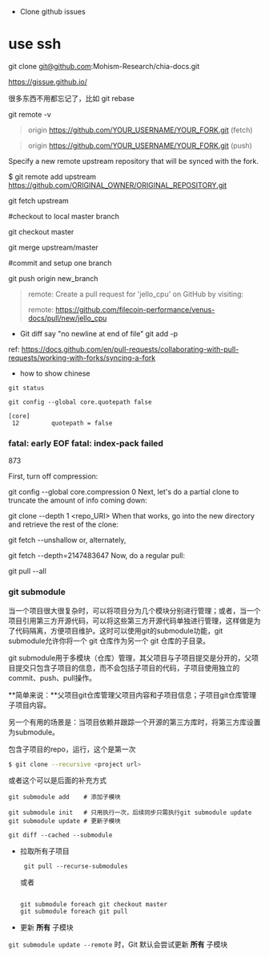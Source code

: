* Clone github issues

# use ssh
git clone git@github.com:Mohism-Research/chia-docs.git 

https://gissue.github.io/

很多东西不用都忘记了，比如
git rebase

git remote -v

> origin  https://github.com/YOUR_USERNAME/YOUR_FORK.git (fetch)

> origin  https://github.com/YOUR_USERNAME/YOUR_FORK.git (push)

Specify a new remote upstream repository that will be synced with the fork.


$ git remote add upstream https://github.com/ORIGINAL_OWNER/ORIGINAL_REPOSITORY.git

git fetch upstream

#checkout to local master branch

git checkout master

git merge upstream/master

#commit and setup one branch

git push origin new_branch

> remote: Create a pull request for 'jello_cpu' on GitHub by visiting:
> 
> remote:      https://github.com/filecoin-performance/venus-docs/pull/new/jello_cpu



* Git diff say "no newline at end of file"
git add -p 

ref:
https://docs.github.com/en/pull-requests/collaborating-with-pull-requests/working-with-forks/syncing-a-fork



* how to show chinese

```shell
git status

git config --global core.quotepath false

[core]
 12         quotepath = false
```



### fatal: early EOF fatal: index-pack failed




873

First, turn off compression:

git config --global core.compression 0
Next, let's do a partial clone to truncate the amount of info coming down:

git clone --depth 1 <repo_URI>
When that works, go into the new directory and retrieve the rest of the clone:

git fetch --unshallow 
or, alternately,

git fetch --depth=2147483647
Now, do a regular pull:

git pull --all







### git submodule

当一个项目很大很复杂时，可以将项目分为几个模块分别进行管理；或者，当一个项目引用第三方开源代码，可以将这些第三方开源代码单独进行管理，这样做是为了代码隔离，方便项目维护。这时可以使用git的submodule功能，git submodule允许你将一个 git 仓库作为另一个 git 仓库的子目录。

git submodule用于多模块（仓库）管理，其父项目与子项目提交是分开的，父项目提交只包含子项目的信息，而不会包括子项目的代码，子项目使用独立的commit、push、pull操作。

**简单来说：**父项目git仓库管理父项目内容和子项目信息；子项目git仓库管理子项目内容。



另一个有用的场景是：当项目依赖并跟踪一个开源的第三方库时，将第三方库设置为submodule。





包含子项目的repo，运行，这个是第一次



```bash
$ git clone --recursive <project url>
```

或者这个可以是后面的补充方式

~~~
git submodule add    # 添加子模块

git submodule init   # 只用执行一次，后续同步只需执行git submodule update
git submodule update # 更新子模块

git diff --cached --submodule

~~~





* 拉取所有子项目

  

  ~~~
   git pull --recurse-submodules
  ~~~

  或者

  ~~~
  
  git submodule foreach git checkout master
  git submodule foreach git pull
  ~~~

  

* 更新 **所有** 子模块



`git submodule update --remote` 时，Git 默认会尝试更新 **所有** 子模块







